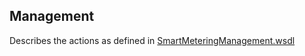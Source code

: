 ## Management

Describes the actions as defined in [SmartMeteringManagement.wsdl](https://github.com/OSGP/Shared/blob/development/osgp-ws-smartmetering/src/main/resources/SmartMeteringManagement.wsdl)
